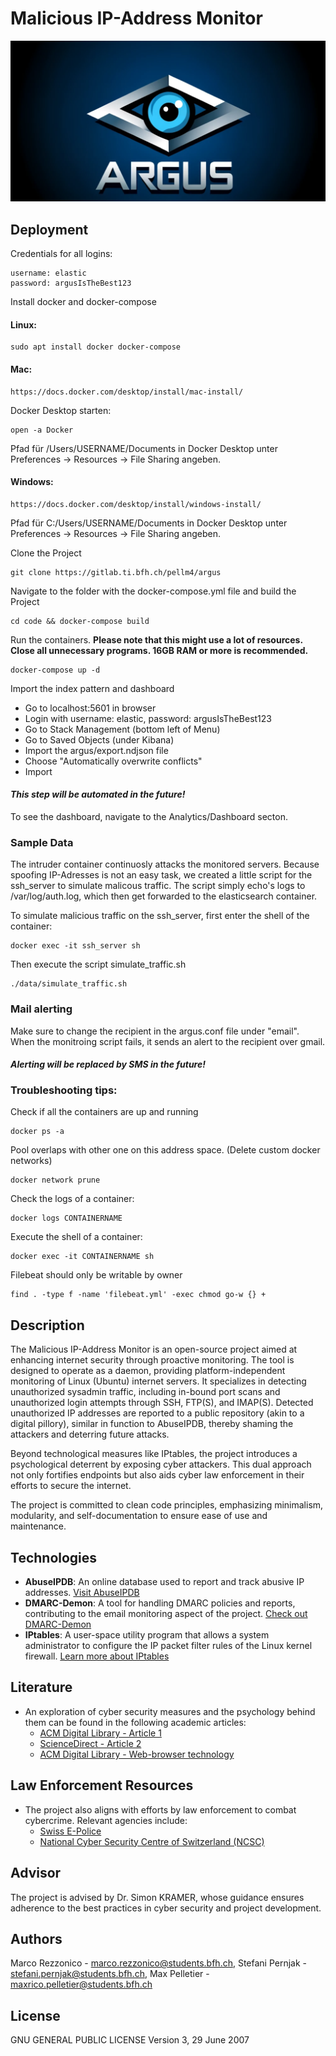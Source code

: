 # Malicious IP-Address Monitor

![Logo](documentation/software/images/Logo.png)


## Deployment

Credentials for all logins:
```
username: elastic
password: argusIsTheBest123
```

Install docker and docker-compose

#### Linux:
```
sudo apt install docker docker-compose
```

#### Mac:
```
https://docs.docker.com/desktop/install/mac-install/
```
Docker Desktop starten:
```
open -a Docker
```
Pfad für /Users/USERNAME/Documents in Docker Desktop unter Preferences -> Resources -> File Sharing angeben.



#### Windows:
```
https://docs.docker.com/desktop/install/windows-install/
```

Pfad für C:/Users/USERNAME/Documents in Docker Desktop unter Preferences -> Resources -> File Sharing angeben.

Clone the Project 

```
git clone https://gitlab.ti.bfh.ch/pellm4/argus
```
Navigate to the folder with the docker-compose.yml file and build the Project
```
cd code && docker-compose build
```

Run the containers. **Please note that this might use a lot of resources. Close all unnecessary programs. 16GB RAM or more is recommended.**
```
docker-compose up -d
```
Import the index pattern and dashboard

-  Go to localhost:5601 in browser
-  Login with username: elastic, password: argusIsTheBest123
-  Go to Stack Management (bottom left of Menu)
-  Go to Saved Objects (under Kibana) 
-  Import the argus/export.ndjson file
-  Choose "Automatically overwrite conflicts"
-  Import

#### *This step will be automated in the future!*

To see the dashboard, navigate to the Analytics/Dashboard secton.

### Sample Data

The intruder container continuosly attacks the monitored servers. Because spoofing IP-Adresses is not an easy task, we created a little script for the ssh_server to simulate malicous traffic. The script simply echo's logs to /var/log/auth.log, which then get forwarded to the elasticsearch container. 

To simulate malicious traffic on the ssh_server, first enter the shell of the container:
```
docker exec -it ssh_server sh
```
Then execute the script simulate_traffic.sh
```
./data/simulate_traffic.sh
```

### Mail alerting

Make sure to change the recipient in the argus.conf file under "email". When the monitroing script fails, it sends an alert to the recipient over gmail.

#### *Alerting will be replaced by SMS in the future!*


### Troubleshooting tips:

Check if all the containers are up and running
```
docker ps -a
```
Pool overlaps with other one on this address space. (Delete custom docker networks)
```
docker network prune
```

Check the logs of a container:
```
docker logs CONTAINERNAME
```

Execute the shell of a container:
```
docker exec -it CONTAINERNAME sh
```

Filebeat should only be writable by owner
```
find . -type f -name 'filebeat.yml' -exec chmod go-w {} +
```




## Description

The Malicious IP-Address Monitor is an open-source project aimed at enhancing internet security through proactive monitoring. The tool is designed to operate as a daemon, providing platform-independent monitoring of Linux (Ubuntu) internet servers. It specializes in detecting unauthorized sysadmin traffic, including in-bound port scans and unauthorized login attempts through SSH, FTP(S), and IMAP(S). Detected unauthorized IP addresses are reported to a public repository (akin to a digital pillory), similar in function to AbuseIPDB, thereby shaming the attackers and deterring future attacks.

Beyond technological measures like IPtables, the project introduces a psychological deterrent by exposing cyber attackers. This dual approach not only fortifies endpoints but also aids cyber law enforcement in their efforts to secure the internet.

The project is committed to clean code principles, emphasizing minimalism, modularity, and self-documentation to ensure ease of use and maintenance.

## Technologies

- **AbuseIPDB**: An online database used to report and track abusive IP addresses. [Visit AbuseIPDB](https://www.abuseipdb.com)
- **DMARC-Demon**: A tool for handling DMARC policies and reports, contributing to the email monitoring aspect of the project. [Check out DMARC-Demon](https://github.com/soracel/dmarc-visualizer)
- **IPtables**: A user-space utility program that allows a system administrator to configure the IP packet filter rules of the Linux kernel firewall. [Learn more about IPtables](https://en.wikipedia.org/wiki/Iptables)

## Literature

- An exploration of cyber security measures and the psychology behind them can be found in the following academic articles:
    - [ACM Digital Library - Article 1](https://doi.org/10.1145/1592451.159245)
    - [ScienceDirect - Article 2](https://doi.org/10.1016/B978-0-12-411597-2.00007-2)
    - [ACM Digital Library - Web-browser technology](https://doi.org/10.1145/3139294)

## Law Enforcement Resources

- The project also aligns with efforts by law enforcement to combat cybercrime. Relevant agencies include:
    - [Swiss E-Police](https://www.suisse-epolice.ch/home)
    - [National Cyber Security Centre of Switzerland (NCSC)](https://www.ncsc.admin.ch/ncsc/de/home.html)

## Advisor

The project is advised by Dr. Simon KRAMER, whose guidance ensures adherence to the best practices in cyber security and project development.


## Authors
Marco Rezzonico - marco.rezzonico@students.bfh.ch, 
Stefani Pernjak - stefani.pernjak@students.bfh.ch, 
Max Pelletier - maxrico.pelletier@students.bfh.ch

## License
GNU GENERAL PUBLIC LICENSE
Version 3, 29 June 2007